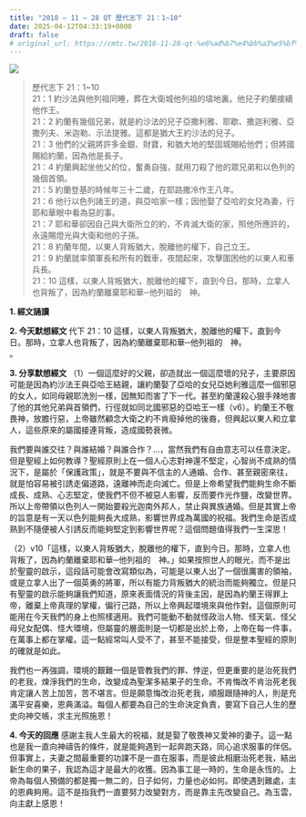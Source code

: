```yaml
---
title: "2018 – 11 – 28 QT 歷代志下 21：1~10"
date: 2025-04-12T04:33:19+0800
draft: false
# original_url: https://cmtc.tw/2018-11-28-qt-%e6%ad%b7%e4%bb%a3%e5%bf%97%e4%b8%8b-21%ef%bc%9a110
---
```


![](/images/qt.jpg)
> 歷代志下 21：1\~10  
> 21：1 約沙法與他列祖同睡，葬在大衛城他列祖的墳地裏。他兒子約蘭接續他作王。  
> 21：2 約蘭有幾個兄弟，就是約沙法的兒子亞撒利雅、耶歇、撒迦利雅、亞撒列夫、米迦勒、示法提雅。這都是猶大王約沙法的兒子。  
> 21：3 他們的父親將許多金銀、財寶，和猶大地的堅固城賜給他們；但將國賜給約蘭，因為他是長子。  
> 21：4 約蘭興起坐他父的位，奮勇自強，就用刀殺了他的眾兄弟和以色列的幾個首領。  
> 21：5 約蘭登基的時候年三十二歲，在耶路撒冷作王八年。  
> 21：6 他行以色列諸王的道，與亞哈家一樣；因他娶了亞哈的女兒為妻，行耶和華眼中看為惡的事。  
> 21：7 耶和華卻因自己與大衛所立的約，不肯滅大衛的家，照他所應許的，永遠賜燈光與大衛和他的子孫。  
> 21：8 約蘭年間，以東人背叛猶大，脫離他的權下，自己立王。  
> 21：9 約蘭就率領軍長和所有的戰車，夜間起來，攻擊圍困他的以東人和車兵長。  
> 21：10 這樣，以東人背叛猶大，脫離他的權下，直到今日。那時，立拿人也背叛了，因為約蘭離棄耶和華─他列祖的　神。

**1. 經文誦讀**

**2.  今天默想經文**
代下 21：10 這樣，以東人背叛猶大，脫離他的權下，直到今日。那時，立拿人也背叛了，因為約蘭離棄耶和華─他列祖的　神。  
。

**3. 分享默想經文**
（1）一個這麼好的父親，卻造就出一個這麼壞的兒子，主要原因可能是因為約沙法王與亞哈王結親，讓約蘭娶了亞哈的女兒亞她利雅這麼一個邪惡的女人，如同母親耶洗別一樣，因無知而害了下一代。甚至約蘭還殺心狠手辣地害了他的其他兄弟與首領們，行徑就如同北國邪惡的亞哈王一樣（v6）。約蘭王不敬畏神，放膽行惡，上帝雖然顧念大衛之約不肯廢掉他的後裔，但興起以東人和立拿人，這些原來的屬國接連背叛，造成國勢衰微。

我們要與誰交往？與誰結婚？與誰合作？…，當然我們有自由意志可以任意決定。但是聖經上如何教導？聖經原則上在一個人心志對神還不堅定，心智尚不成熟的情況下，是屬於「保護政策」，就是不要與不信主的人通婚、合作、甚至親密來往，就是怕容易被引誘走偏道路，遠離神而走向滅亡。但是上帝希望我們能夠生命不斷成長、成熟、心志堅定，使我們不但不被惡人影響，反而要作光作鹽，改變世界。所以上帝帶領以色列人一開始要殺光迦南外邦人，禁止與異族通婚。但是其實上帝的旨意是有一天以色列能夠長大成熟，影響世界成為萬國的祝福。我們生命是否成熟到不隨便被人引誘反而能夠堅定到影響世界呢？這個問題值得我們一生深思！

（2）v10「這樣，以東人背叛猶大，脫離他的權下，直到今日。那時，立拿人也背叛了，因為約蘭離棄耶和華─他列祖的　神。」如果按照世人的眼光，而不是出於聖靈的啟示，這段話可能會改寫類似為，可能是以東人出了一個很厲害的領袖，或是立拿人出了一個英勇的將軍，所以有能力背叛猶大的統治而能夠獨立。但是只有聖靈的啟示能夠讓我們知道，原來表面情況的背後主因，是因為約蘭王得罪上帝，離棄上帝真理的掌權，偏行己路，所以上帝興起環境來與他作對。這個原則可能用在今天我們的身上也照樣適用。我們可能動不動就怪政治人物、怪天氣、怪父母兒女配偶、怪大環境，但屬靈的層面則是一切都是出於上帝，上帝在每一件事，在萬事上都在掌權。這一點經常叫人受不了，甚至不能接受，但是整本聖經的原則的確就是如此。

我們也一再強調，環境的艱難一個是管教我們的罪、悖逆，但更重要的是治死我們的老我，煉淨我們的生命，改變成為聖潔多結果子的生命。不肯悔改不肯治死老我肯定讓人苦上加苦，苦不堪言。但是願意悔改治死老我，順服跟隨神的人，則是充滿平安喜樂，恩典滿溢。每個人都要為自己的生命決定負責，要寫下自己人生的歷史向神交帳，求主光照施恩！

**4. 今天的回應**
感謝主我人生最大的祝福，就是娶了敬畏神又愛神的妻子。這一點也是我一直向神禱告的條件，就是能夠遇到一起奔跑天路，同心追求服事的伴侶。但事實上，夫妻之間最重要的功課不是一直在服事，而是彼此相磨治死老我，結出新生命的果子，我認為這才是最大的收獲。因為事工是一時的，生命是永恆的。上帝為每個人預備的都是獨一無二的，日子如何，力量也必如何。即使遇到難處，主的恩典夠用。這不是指我們一直要努力改變對方，而是靠主先改變自己。為玉雲，向主獻上感恩！
